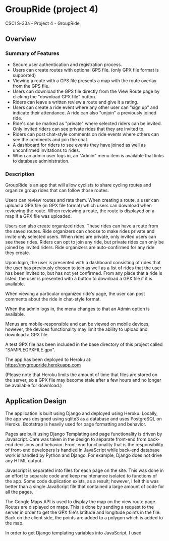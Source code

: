 
# GroupRide (project 4)
CSCI S-33a - Project 4 - GroupRide

## Overview

### Summary of Features
- Secure user authentication and registration process.
- Users can create routes with optional GPS file. (only GPX file format is supported)
- Viewing a route with a GPS file presents a map with the route overlay from the GPS file.
- Users can download the GPS file directly from the View Route page by clicking the "download GPX file" button.
- Riders can leave a written review a route and give it a rating.
- Users can create a ride event where any other user can "sign up" and indicate their attendance.  A ride can also "unjoin" a previously joined ride.
- Ride's can be marked as "private" where selected riders can be invited.  Only invited riders can see private rides that they are invited to.
- Riders can post chat-style comments on ride events where others can see the comments and join the chat.
- A dashboard for riders to see events they have joined as well as unconfirmed invitations to rides.
- When an admin user logs in, an "Admin" menu item is available that links to database administration.

### Description
GroupRide is an app that will allow cyclists to share cycling routes and organize group rides that can follow those routes.

Users can review routes and rate them.  When creating a route, a user can upload a GPS file (in GPX file format) which users can download when reviewing the route.  When reviewing a route, the route is displayed on a map if a GPX file was uploaded.

Users can also create organized rides.  These rides can have a route from the saved routes.  Ride organizers can choose to make rides private and invite only selected users.  When rides are private, only invited users can see these rides.  Riders can opt to join any ride, but private rides can only be joined by invited riders.  Ride organizers are auto-confirmed for any ride they create.

Upon login, the user is presented with a dashboard consisting of rides that the user has previously chosen to join as well as a list of rides that the user has been invited to, but has not yet confirmed.  From any place that a ride is listed, the user is presented with a button to download a GPX file if it is available.

When viewing a particular organized ride's page, the user can post comments about the ride in chat-style format.

When the admin logs in, the menu changes to that an Admin option is available.

Menus are mobile-responsible and can be viewed on mobile devices; however, the devices functionality may limit the ability to upload and download a GPX file.

A test GPX file has been included in the base directory of this project called "SAMPLEGPXFILE.gpx".

The app has been deployed to Heroku at:
https://mygroupride.herokuapp.com

(Please note that Heroku limits the amount of time that files are stored on the server, so a GPX file may become stale after a few hours and no longer be available for download.)



## Application Design
The application is built using Django and deployed using Heroku.  Locally, the app was designed using sqlite3 as a database and uses PostgreSQL on Heroku.  Bootstrap is heavily used for page formatting and behavior.

Pages are built using Django Templating and page functionality is driven by Javascript.  Care was taken in the design to separate front-end from back-end decisions and behavior.  Front-end functionality that is the responsibility of front-end developers is handled in JavaScript while back-end database work is handled by Python and Django. For example, Django does not drive any HTML output.

Javascript is separated into files for each page on the site.  This was done in an effort to separate code and keep maintenance isolated to functions of the app.  Some code duplication exists, as a result; however, I felt this was better than a single JavaScript file that contained a large amount of code for all the pages.  

The Google Maps API is used to display the map on the view route page.  Routes are displayed on maps.  This is done by sending a request to the server in order to get the GPX file's latitude and longitude points in the file.  Back on the client side, the points are added to a polygon which is added to the map.

In order to get Django templating variables into JavaScript, I used <script> tags to capture the {{}} value in a var variable which effectively becomes a global variable in JavaScript.  The other option was to create an AJAX call to Django for the data, but since this data was already on the client side, making another call to the server seemed inefficient.  

### Google API Key
The Google API is restricted centrally to the published domain, so hiding the map API was not necessary.  Despite this, I still tried to hide it and left the code in that I developed.  



## Database Model
The database model consists of Comments, Reviews, Ride and Route.  ManyToMany fields and ForeignKey relationships ties these tables together.

The Routes table includes a field "gpxfile".  This holds a link to an uploaded file in the "uploads/" directory.

In an effort to simplify development, all time is in EST and no support for timezones is included.


## Configuration
Secret key can be set to a local environment variable using "source ./env_variables.sh" at the command line.

Note: the Google Maps API key is not hidden per guidance from Google.  Instead, usage of the key is restricted to the published domain.


## Special Application Behavior
The app takes care to validate data and prevent errors.  For example:
- if a user is not logged in, there is no access to pages that require a user name
- data input is validated on the front-end to ensure clean data is sent to the server
- when clicking a submit of any kind, the button is disabled until a response comes back from the server to prevent the user for clicking twice out of impatience with a slow connection.
- the user can use the enter key to submit text that is being entered in a text field
- invalid selections are visibly disabled so the user can clearly see that selection is not possible
- a function was created that will load a route's GPX file data into a Google Map.


## Improvements
Some additional items that I would like to have accomplished include:
- Setting a ride's origin to the address at the lat/lon coordinates of the first point in a GPX file if a ride uses a route with a GPX file.  
- Calculating a route's distance and vertical climb statistics from the GPS file.
- email notifications when a user receives an invitation to a private ride as well as notifications to rider organizers when people opt to join a ride.
- Include average ratings for rides
- Create map route polygons on the server and send the polygon to the client instead of all of the route points and letting the client draw the polygon


## Summary
In general, this project went better than I expected.  I was very happy to get the Google Maps working with the route.  This was tricky, but was worth the effort.  I initially intended to use the Strava API, but after researching it further, it did not provide the functions that I expected.  I was careful to plan my effort, with daily checklists and action items to make sure I stayed on track.  There is more functionality that could be added, but in general, I am very happy with the result.
